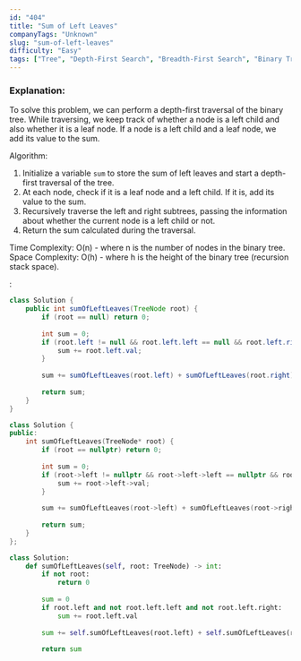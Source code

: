 ```yaml
---
id: "404"
title: "Sum of Left Leaves"
companyTags: "Unknown"
slug: "sum-of-left-leaves"
difficulty: "Easy"
tags: ["Tree", "Depth-First Search", "Breadth-First Search", "Binary Tree"]
---
```


### Explanation:
To solve this problem, we can perform a depth-first traversal of the binary tree. While traversing, we keep track of whether a node is a left child and also whether it is a leaf node. If a node is a left child and a leaf node, we add its value to the sum.

Algorithm:
1. Initialize a variable `sum` to store the sum of left leaves and start a depth-first traversal of the tree.
2. At each node, check if it is a leaf node and a left child. If it is, add its value to the sum.
3. Recursively traverse the left and right subtrees, passing the information about whether the current node is a left child or not.
4. Return the sum calculated during the traversal.

Time Complexity: O(n) - where n is the number of nodes in the binary tree.
Space Complexity: O(h) - where h is the height of the binary tree (recursion stack space).

:

```java
class Solution {
    public int sumOfLeftLeaves(TreeNode root) {
        if (root == null) return 0;
        
        int sum = 0;
        if (root.left != null && root.left.left == null && root.left.right == null) {
            sum += root.left.val;
        }
        
        sum += sumOfLeftLeaves(root.left) + sumOfLeftLeaves(root.right);
        
        return sum;
    }
}
```

```cpp
class Solution {
public:
    int sumOfLeftLeaves(TreeNode* root) {
        if (root == nullptr) return 0;
        
        int sum = 0;
        if (root->left != nullptr && root->left->left == nullptr && root->left->right == nullptr) {
            sum += root->left->val;
        }
        
        sum += sumOfLeftLeaves(root->left) + sumOfLeftLeaves(root->right);
        
        return sum;
    }
};
```

```python
class Solution:
    def sumOfLeftLeaves(self, root: TreeNode) -> int:
        if not root:
            return 0
        
        sum = 0
        if root.left and not root.left.left and not root.left.right:
            sum += root.left.val
        
        sum += self.sumOfLeftLeaves(root.left) + self.sumOfLeftLeaves(root.right)
        
        return sum
```